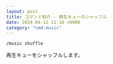 ```yaml
---
layout: post
title: コマンド紹介 - 再生キューのシャッフル
date: 2024-04-12 11:10 +0900
category: "cmd-music"
---
```


`/music shuffle`

再生キューをシャッフルします。
